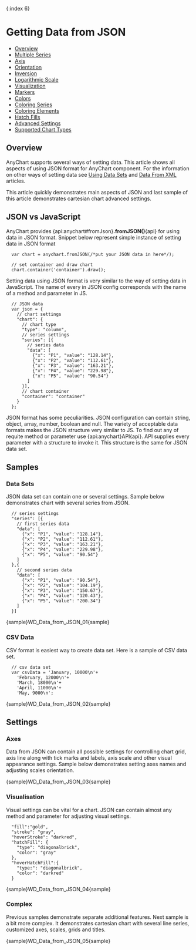 {:index 6}
# Getting Data from JSON

* [Overview](#overview)
* [Multiple Series](#multiple_series)
* [Axis](#axis)
 * [Orientation](#orientation)
 * [Inversion](#inversion)
 * [Logarithmic Scale](#logarithmic_scale)
* [Visualization](#visualization)
 * [Markers](#markers)
 * [Colors](#colors)
 * [Coloring Series](#coloring_series)
 * [Coloring Elements](#coloring_elements)
* [Hatch Fills](#hatch_fills)
* [Advanced Settings](#advanced_settings)
* [Supported Chart Types](#supported_chart_types)

## Overview

AnyChart supports several ways of setting data. This article shows all aspects of using JSON format for AnyChart component. For the information on other ways of setting data see [Using Data Sets](Using_Data_Sets) and [Data From XML](Data_From_XML) articles.


This article quickly demonstrates main aspects of JSON and last sample of this article demonstrates cartesian chart advanced settings.

## JSON vs JavaScript

AnyChart provides {api:anychart#fromJson}**.fromJSON()**{api} for using data in JSON format. Snippet below represent simple instance of setting data in JSON format

```
  var chart = anychart.fromJSON(/*put your JSON data in here*/);

  // set container and draw chart
  chart.container('container').draw();
```

Setting data using JSON format is very similar to the way of setting data in JavaScript. The name of every in JSON config corresponds with the name of a method and parameter in JS.

```
  // JSON data
  var json = {
    // chart settings
    "chart": {
      // chart type
      "type": "column",
      // series settings
      "series": [{
        // series data
        "data": [
          {"x": "P1", "value": "128.14"},
          {"x": "P2", "value": "112.61"},
          {"x": "P3", "value": "163.21"},
          {"x": "P4", "value": "229.98"},
          {"x": "P5", "value": "90.54"}
        ]
      }],
      // chart container
      "container": "container"
    }
  };
```

JSON format has some peculiarities. JSON configuration can contain string, object, array, number, boolean and null. The variety of acceptable data formats makes the JSON structure very similar to JS. To find out any of requite method or parameter use {api:anychart}API{api}. API supplies every parameter with a structure to invoke it. This structure is the same for JSON data set.

## Samples

### Data Sets

JSON data set can contain one or several settings. Sample below demonstrates chart with several series from JSON.

```
  // series settings
  "series": [{
    // first series data
    "data": [
      {"x": "P1", "value": "128.14"},
      {"x": "P2", "value": "112.61"},
      {"x": "P3", "value": "163.21"},
      {"x": "P4", "value": "229.98"},
      {"x": "P5", "value": "90.54"}
    ]
  },{
    // second series data
    "data": [
      {"x": "P1", "value": "90.54"},
      {"x": "P2", "value": "104.19"},
      {"x": "P3", "value": "150.67"},
      {"x": "P4", "value": "120.43"},
      {"x": "P5", "value": "200.34"}
    ]
  }]
```

{sample}WD\_Data\_from\_JSON\_01{sample}

### CSV Data

CSV format is easiest way to create data set. Here is a sample of CSV data set.

```
  // csv data set
  var csvData = 'January, 10000\n'+
    'February, 12000\n'+
    'March, 18000\n'+
    'April, 11000\n'+
    'May, 9000\n';
```

{sample}WD\_Data\_from\_JSON\_02{sample}

## Settings

### Axes

Data from JSON can contain all possible settings for controlling chart grid, axis line along with tick marks and labels, axis scale and other visual appearance settings. Sample below demonstrates setting axes names and adjusting scales orientation.

{sample}WD\_Data\_from\_JSON\_03{sample}

### Visualisation

Visual settings can be vital for a chart. JSON can contain almost any method and parameter for adjusting visual settings.

```
  "fill":"gold",
  "stroke": "gray",
  "hoverStroke": "darkred",
  "hatchFill": {
    "type": "diagonalbrick",
    "color": "gray"
  },
  "hoverHatchFill":{
    "type:": "diagonalbrick",
    "color": "darkred"
  }
```

{sample}WD\_Data\_from\_JSON\_04{sample}

### Complex

Previous samples demonstrate separate additional features. Next sample is a bit more complex. It demonstrates cartesian chart with several line series, customized axes, scales, grids and titles.

{sample}WD\_Data\_from\_JSON\_05{sample}